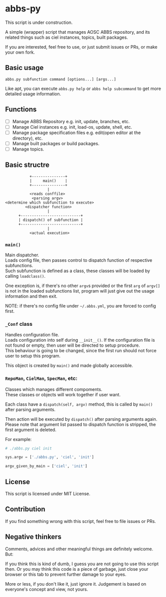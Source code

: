 # abbs-py

This script is under construction.

A simple (wrapper) script that manages AOSC ABBS repository, and its related things such as ciel instances, topics, built packages.

If you are interested, feel free to use, or just submit issues or PRs, or make your own fork.

## Basic usage

```
abbs.py subfunction command [options...] [args...]
```
<!--This command line is not gnu-ish, but it is way more readable. -->

Like apt, you can execute `abbs.py help` or `abbs help subcommand` to get more detailed usage information.

## Functions

- [ ] Manage ABBS Repository e.g. init, update, branches, etc.
- [ ] Manage Ciel instances e.g. init, load-os, update, shell, etc.
- [ ] Manage package specification files e.g. edit(open editor at the directory), etc.
- [ ] Manage built packages or build packages.
- [ ] Manage topics.

## Basic structre

```
           +---------------+
           |     main()    |
           +---------------+
                   |
           <reads conffile>
            <parsing argv>
<determine which subfunction to execute>
         <dispatcher function>
                   |
      +---------------------------+
      | dispatch() of subfunction |
      +---------------------------+
                   |
           <actual execution>
```

### `main()`

Main dispatcher.    
Loads config file, then passes control to dispatch function of respective subfunctions.  
Such subfunction is defined as a class, these classes will be loaded by calling `loadclass()`.

One exception is, if there's no other `argv`s provided or the first `arg` of `argv[]` is not in the loaded subfunctions list, program will just give out the usage information and then exit.

NOTE: if there's no config file under `~/.abbs.yml`, you are forced to config first.

### `_Conf` class

Handles configuration file.  
Loads configuration into self during `__init__()`.
If the configuration file is not found or empty, then user will be directed to setup procedure.  
This behaviour is going to be changed, since the first run should not force user to setup this program.

This object is created by `main()` and made globally accessible.

### `RepoMan`, `CielMan`, `SpecMan`, etc:

Classes which manages different compoments.  
These classes or objects will work together if user want.  

Each class have a `dispatch(self, argv)` method, this is called by `main()` after parsing arguments.

Then action will be executed by `dispatch()` after parsing arguments again.  
Please note that argument list passed to dispatch function is stripped, the first argument is deleted.

For example:

```python
# ./abbs.py ciel init

sys.argv = ['./abbs.py', 'ciel', 'init']

argv_given_by_main = ['ciel', 'init']
```

## License

This script is licensed under MIT License.

## Contribution

If you find something wrong with this script, feel free to file issues or PRs.

## Negative thinkers

Comments, advices and other meaningful things are definitely welcome. But:

If you think this is kind of dumb, I guess you are not going to use this script then. Or you may think this code is a piece of garbage, just close your browser or this tab to prevent further damage to your eyes.

More or less, if you don't like it, just ignore it. Judgement is based on everyone's concept and view, not yours. 
